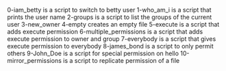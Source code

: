 0-iam_betty is a script to switch to betty user
1-who_am_i is a script that prints the user name
2-groups is a script to list the groups of the current user
3-new_owner
4-empty creates an empty file
5-execute is a script that adds execute permission
6-multiple_permissions is a script that adds execute permission to owner and group
7-everybody is a script that gives execute permission to everybody
8-james_bond is a script to only permit others
9-John_Doe is a script for special permission on hello
10-mirror_permissions is a script to replicate permission of a file
